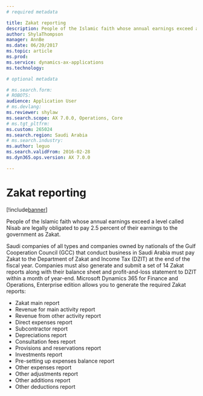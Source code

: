 ```yaml
---
# required metadata

title: Zakat reporting
description: People of the Islamic faith whose annual earnings exceed a level called Nisab are legally obligated to pay 2.5 percent of their earnings to the government as Zakat.
author: ShylaThompson
manager: AnnBe
ms.date: 06/20/2017
ms.topic: article
ms.prod: 
ms.service: dynamics-ax-applications
ms.technology: 

# optional metadata

# ms.search.form: 
# ROBOTS: 
audience: Application User
# ms.devlang: 
ms.reviewer: shylaw
ms.search.scope: AX 7.0.0, Operations, Core
# ms.tgt_pltfrm: 
ms.custom: 265024
ms.search.region: Saudi Arabia
# ms.search.industry: 
ms.author: leguo
ms.search.validFrom: 2016-02-28
ms.dyn365.ops.version: AX 7.0.0

---
```


# Zakat reporting

[!include[banner](../includes/banner.md)]


People of the Islamic faith whose annual earnings exceed a level called Nisab are legally obligated to pay 2.5 percent of their earnings to the government as Zakat.

Saudi companies of all types and companies owned by nationals of the Gulf Cooperation Council (GCC) that conduct business in Saudi Arabia must pay Zakat to the Department of Zakat and Income Tax (DZIT) at the end of the fiscal year. Companies must also generate and submit a set of 14 Zakat reports along with their balance sheet and profit-and-loss statement to DZIT within a month of year-end. Microsoft Dynamics 365 for Finance and Operations, Enterprise edition allows you to generate the required Zakat reports:
-   Zakat main report
-   Revenue for main activity report
-   Revenue from other activity report
-   Direct expenses report
-   Subcontractor report
-   Depreciations report
-   Consultation fees report
-   Provisions and reservations report
-   Investments report
-   Pre-setting up expenses balance report
-   Other expenses report
-   Other adjustments report
-   Other additions report
-   Other deductions report





